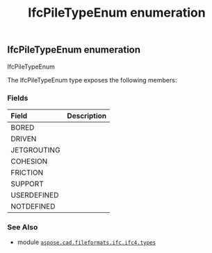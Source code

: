 ﻿---
title: IfcPileTypeEnum enumeration
second_title: Aspose.CAD for Python via .NET API References
description: 
type: docs
weight: 3190
url: /python-net/aspose.cad.fileformats.ifc.ifc4.types/ifcpiletypeenum/
is_root: false
---

## IfcPileTypeEnum enumeration

IfcPileTypeEnum



The IfcPileTypeEnum type exposes the following members:

### Fields
| Field | Description |
| :- | :- |
| BORED |  |
| DRIVEN |  |
| JETGROUTING |  |
| COHESION |  |
| FRICTION |  |
| SUPPORT |  |
| USERDEFINED |  |
| NOTDEFINED |  |



### See Also
* module [`aspose.cad.fileformats.ifc.ifc4.types`](..)
